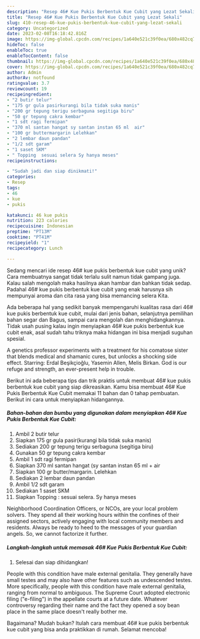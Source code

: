 ```yaml
---
description: "Resep 46# Kue Pukis Berbentuk Kue Cubit yang Lezat Sekali"
title: "Resep 46# Kue Pukis Berbentuk Kue Cubit yang Lezat Sekali"
slug: 410-resep-46-kue-pukis-berbentuk-kue-cubit-yang-lezat-sekali
category: Uncategorized
date: 2023-02-08T16:18:42.816Z
image: https://img-global.cpcdn.com/recipes/1a640e521c39f0ea/680x482cq70/46-kue-pukis-berbentuk-kue-cubit-foto-resep-utama.jpg
hideToc: false
enableToc: true
enableTocContent: false
thumbnail: https://img-global.cpcdn.com/recipes/1a640e521c39f0ea/680x482cq70/46-kue-pukis-berbentuk-kue-cubit-foto-resep-utama.jpg
cover: https://img-global.cpcdn.com/recipes/1a640e521c39f0ea/680x482cq70/46-kue-pukis-berbentuk-kue-cubit-foto-resep-utama.jpg
author: Admin
authorAv: notfound
ratingvalue: 3.7
reviewcount: 19
recipeingredient:
- "2 butir telur"
- "175 gr gula pasirkurangi bila tidak suka manis"
- "200 gr tepung terigu serbaguna segitiga biru"
- "50 gr tepung cakra kembar"
- "1 sdt ragi fermipan"
- "370 ml santan hangat sy santan instan 65 ml  air"
- "100 gr buttermargarin Lelehkan"
- "2 lembar daun pandan"
- "1/2 sdt garam"
- "1 saset SKM"
- " Topping  sesuai selera Sy hanya meses"
recipeinstructions:

- "Sudah jadi dan siap dinikmati!"
categories:
- Resep
tags:
- 46
- kue
- pukis

katakunci: 46 kue pukis 
nutrition: 223 calories
recipecuisine: Indonesian
preptime: "PT13M"
cooktime: "PT41M"
recipeyield: "1"
recipecategory: Lunch

---
```





Sedang mencari ide resep 46# kue pukis berbentuk kue cubit yang unik? Cara membuatnya sangat tidak terlalu sulit namun tidak gampang juga. Kalau salah mengolah maka hasilnya akan hambar dan bahkan tidak sedap. Padahal 46# kue pukis berbentuk kue cubit yang enak harusnya sih mempunyai aroma dan cita rasa yang bisa memancing selera Kita.





Ada beberapa hal yang sedikit banyak mempengaruhi kualitas rasa dari 46# kue pukis berbentuk kue cubit, mulai dari jenis bahan, selanjutnya pemilihan bahan segar dan Bagus, sampai cara mengolah dan menghidangkannya. Tidak usah pusing kalau ingin menyiapkan 46# kue pukis berbentuk kue cubit enak,      asal sudah tahu triknya maka hidangan ini bisa menjadi suguhan spesial.














A genetics professor experiments with a treatment for his comatose sister that blends medical and shamanic cures, but unlocks a shocking side effect. Starring: Erdal Beşikçioğlu, Yasemin Allen, Melis Birkan. God is our refuge and strength, an ever-present help in trouble.






Berikut ini ada beberapa tips dan trik praktis untuk membuat 46# kue pukis berbentuk kue cubit yang siap dikreasikan. Kamu bisa membuat 46# Kue Pukis Berbentuk Kue Cubit memakai 11 bahan dan 0 tahap pembuatan. Berikut ini cara untuk menyiapkan hidangannya.

<!--inarticleads1-->

##### Bahan-bahan dan bumbu yang digunakan dalam menyiapkan 46# Kue Pukis Berbentuk Kue Cubit:

1. Ambil 2 butir telur
1. Siapkan 175 gr gula pasir(kurangi bila tidak suka manis)
1. Sediakan 200 gr tepung terigu serbaguna (segitiga biru)
1. Gunakan 50 gr tepung cakra kembar
1. Ambil 1 sdt ragi fermipan
1. Siapkan 370 ml santan hangat (sy santan instan 65 ml + air
1. Siapkan 100 gr butter/margarin. Lelehkan
1. Sediakan 2 lembar daun pandan
1. Ambil 1/2 sdt garam
1. Sediakan 1 saset SKM
1. Siapkan  Topping : sesuai selera. Sy hanya meses


Neighborhood Coordination Officers, or NCOs, are your local problem solvers. They spend all their working hours within the confines of their assigned sectors, actively engaging with local community members and residents. Always be ready to heed to the messages of your guardian angels. So, we cannot factorize it further. 

<!--inarticleads2-->

##### Langkah-langkah untuk memasak 46# Kue Pukis Berbentuk Kue Cubit:


1. Selesai dan siap dihidangkan!

People with this condition have male external genitalia. They generally have small testes and may also have other features such as undescended testes. More specifically, people with this condition have male external genitalia, ranging from normal to ambiguous. The Supreme Court adopted electronic filing (&#34;e-filing&#34;) in the appellate courts at a future date. Whatever controversy regarding their name and the fact they opened a soy bean place in the same place doesn&#39;t really bother me. 

Bagaimana? Mudah bukan? Itulah cara membuat 46# kue pukis berbentuk kue cubit yang bisa anda praktikkan di rumah. Selamat mencoba!
